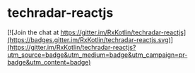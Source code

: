 # techradar-reactjs

[![Join the chat at https://gitter.im/RxKotlin/techradar-reactjs](https://badges.gitter.im/RxKotlin/techradar-reactjs.svg)](https://gitter.im/RxKotlin/techradar-reactjs?utm_source=badge&utm_medium=badge&utm_campaign=pr-badge&utm_content=badge)